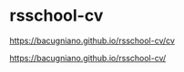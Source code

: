 # rsschool-cv

https://bacugniano.github.io/rsschool-cv/cv

https://bacugniano.github.io/rsschool-cv/